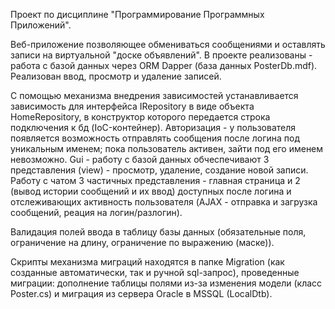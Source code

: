  Проект по дисциплине "Программирование Программных Приложений".
 
 Веб-приложение позволяющее обмениваться сообщениями и оставлять записи на виртуальной "доске объявлений".
 В проекте реализованы - работа с базой данных через ORM Dapper (база данных PosterDb.mdf). Реализован ввод, просмотр и удаление записей.
 
 С помощью механизма внедрения зависимостей устанавливается зависимость для интерфейса IRepository в виде объекта HomeRepository, в конструктор которого передается строка подключения к бд (IoC-контейнер).
 Авторизация  - у пользователя появляется возможность отправлять сообщения после логина под уникальным именем; пока пользователь активен, зайти под его именем невозможно.
Gui - работу с базой данных обчеспечивают 3 представления (view) - просмотр, удаление, создание новой записи. Работу с чатом 3 частичных представления - главная страница и 2 (вывод истории сообщений и их ввод) доступных после логина и отслеживающих активность пользователя (AJAX - отправка и загрузка сообщений, реация на логин/разлогин).

Валидация полей ввода в таблицу базы данных (обязательные поля, ограничение на длину, ограничение по выражению (маске)).

Скрипты механизма миграций находятся в папке Migration (как созданные автоматически, так и ручной sql-запрос), проведенные миграции: дополнение таблицы полями из-за изменения модели (класс Poster.cs) и миграция из сервера Oracle  в MSSQL (LocalDtb).
